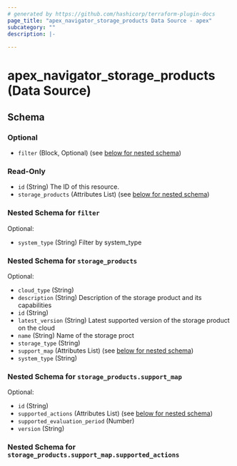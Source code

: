 ```yaml
---
# generated by https://github.com/hashicorp/terraform-plugin-docs
page_title: "apex_navigator_storage_products Data Source - apex"
subcategory: ""
description: |-
  
---
```


# apex_navigator_storage_products (Data Source)





<!-- schema generated by tfplugindocs -->
## Schema

### Optional

- `filter` (Block, Optional) (see [below for nested schema](#nestedblock--filter))

### Read-Only

- `id` (String) The ID of this resource.
- `storage_products` (Attributes List) (see [below for nested schema](#nestedatt--storage_products))

<a id="nestedblock--filter"></a>
### Nested Schema for `filter`

Optional:

- `system_type` (String) Filter by system_type


<a id="nestedatt--storage_products"></a>
### Nested Schema for `storage_products`

Optional:

- `cloud_type` (String)
- `description` (String) Description of the storage product and its capabilities
- `id` (String)
- `latest_version` (String) Latest supported version of the storage product on the cloud
- `name` (String) Name of the storage proct
- `storage_type` (String)
- `support_map` (Attributes List) (see [below for nested schema](#nestedatt--storage_products--support_map))
- `system_type` (String)

<a id="nestedatt--storage_products--support_map"></a>
### Nested Schema for `storage_products.support_map`

Optional:

- `id` (String)
- `supported_actions` (Attributes List) (see [below for nested schema](#nestedatt--storage_products--support_map--supported_actions))
- `supported_evaluation_period` (Number)
- `version` (String)

<a id="nestedatt--storage_products--support_map--supported_actions"></a>
### Nested Schema for `storage_products.support_map.supported_actions`

